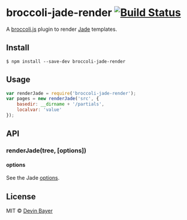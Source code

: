 # broccoli-jade-render [![Build Status](https://travis-ci.org/akvadrako/broccoli-jade-render.svg?branch=master)](https://travis-ci.org/akvadrako/broccoli-jade-render)

A [broccoli.js](https://github.com/joliss/broccoli) plugin to render [Jade](https://github.com/visionmedia/jade) templates.

## Install

```
$ npm install --save-dev broccoli-jade-render
```

## Usage

```js
var renderJade = require('broccoli-jade-render');
var pages = new renderJade('src', {
    basedir: __dirname + '/partials',
    localvar: 'value'
});
```

## API

### renderJade(tree, [options])

#### options

See the Jade [options](http://jade-lang.com/api/).

## License

MIT © [Devin Bayer](https://doubly.so)